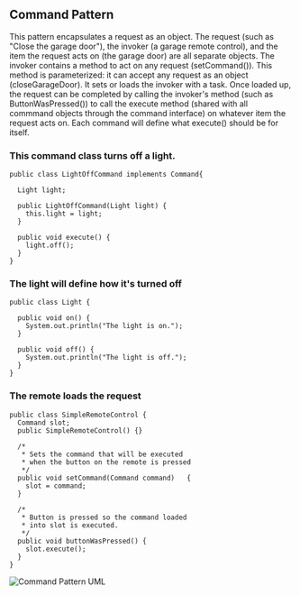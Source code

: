 ## Command Pattern  

This pattern encapsulates a request as an object.  The request (such as "Close the garage door"), the invoker
(a garage remote control), and the item the request acts on (the garage door) are all separate objects.
The invoker contains a method to act on any request (setCommand()).  This method is parameterized: it can accept any 
request as an object (closeGarageDoor).  It sets or loads the invoker with a task.  Once loaded up, the request can be 
completed by calling the invoker's method (such as ButtonWasPressed()) to call the execute method (shared with all 
commmand objects through the command interface) on whatever item the request acts on.  Each command will define what
execute() should be for itself.  


### This command class turns off a light.

    public class LightOffCommand implements Command{

      Light light;

      public LightOffCommand(Light light) {
        this.light = light;
      }

      public void execute() {
        light.off();		
      }	
    }

### The light will define how it's turned off

    public class Light {

      public void on() {
        System.out.println("The light is on.");		
      }	

      public void off() {
        System.out.println("The light is off.");
      }
    }
   
### The remote loads the request

    public class SimpleRemoteControl {
      Command slot;
      public SimpleRemoteControl() {}

      /*
       * Sets the command that will be executed
       * when the button on the remote is pressed
       */
      public void setCommand(Command command) 	{
        slot = command;
      }

      /*
       * Button is pressed so the command loaded
       * into slot is executed.
       */
      public void buttonWasPressed() {
        slot.execute();
      }
    }
 
 ![Command Pattern UML](https://user-images.githubusercontent.com/22779199/35943156-29932e62-0c26-11e8-9212-1a92357d066c.png)
